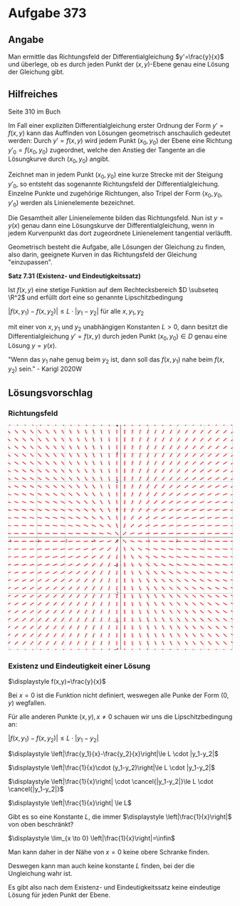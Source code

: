 # Aufgabe 373
## Angabe

Man ermittle das Richtungsfeld der Differentialgleichung $y'=\frac{y}{x}$ und überlege, ob es durch jeden Punkt der $(x,y)$-Ebene genau eine Lösung der Gleichung gibt.

## Hilfreiches

Seite 310 im Buch

Im Fall einer expliziten Differentialgleichung erster Ordnung der Form $y'=f(x,y)$ kann das Auffinden von Lösungen geometrisch anschaulich gedeutet werden: Durch $y'=f(x,y)$ wird jedem Punkt $(x_0,y_0)$ der Ebene eine Richtung $y'_0=f(x_0,y_0)$ zugeordnet, welche den Anstieg der Tangente an die Lösungkurve durch $(x_0,y_0)$ angibt. 

Zeichnet man in jedem Punkt $(x_0,y_0)$ eine kurze Strecke mit der Steigung $y'_0$, so entsteht das sogenannte Richtungsfeld der Differentialgleichung. Einzelne Punkte und zugehörige Richtungen, also Tripel der Form $(x_0,y_0,y'_0)$ werden als Linienelemente bezeichnet. 

Die Gesamtheit aller Linienelemente bilden das Richtungsfeld. Nun ist $y=y(x)$ genau dann eine Lösungskurve der Differentialgleichung, wenn in jedem Kurvenpunkt das dort zugeordnete Linienelement tangential verläufft. 

Geometrisch besteht die Aufgabe, alle Lösungen der Gleichung zu finden, also darin, geeignete Kurven in das Richtungsfeld der Gleichung "einzupassen".

**Satz 7.31 (Existenz- und Eindeutigkeitssatz)**

Ist $f(x,y)$ eine stetige Funktion auf dem Rechtecksbereich $D \subseteq \R^2$ und erfüllt dort eine so genannte Lipschitzbedingung

$|f(x,y_1)-f(x,y_2)|\le L \cdot |y_1-y_2|$ für alle $x,y_1,y_2$

mit einer von $x,y_1$ und $y_2$ unabhängigen Konstanten $L>0$, dann besitzt die Differentialgleichung $y'=f(x,y)$ durch jeden Punkt $(x_0,y_0) \in D$ genau eine Lösung $y=y(x)$.

"Wenn das $y_1$ nahe genug beim $y_2$ ist, dann soll das $f(x,y_1)$ nahe beim $f(x,y_2)$ sein." - Karigl 2020W

## Lösungsvorschlag

### Richtungsfeld

![194e7563fe885e0d82e05571933b5a41.png](./media/194e7563fe885e0d82e05571933b5a41.png)

### Existenz und Eindeutigkeit einer Lösung

$\displaystyle f(x,y)=\frac{y}{x}$

Bei $x=0$ ist die Funktion nicht definiert, weswegen alle Punke der Form $(0,y)$ wegfallen.

Für alle anderen Punkte $(x,y),x \neq 0$ schauen wir uns die Lipschitzbedingung an:

$|f(x,y_1)-f(x,y_2)|\le L \cdot |y_1-y_2|$

$\displaystyle \left|\frac{y_1}{x}-\frac{y_2}{x}\right|\le L \cdot |y_1-y_2|$

$\displaystyle \left|\frac{1}{x}\cdot (y_1-y_2)\right|\le L \cdot |y_1-y_2|$

$\displaystyle \left|\frac{1}{x}\right| \cdot \cancel{|y_1-y_2|}\le L \cdot \cancel{|y_1-y_2|}$

$\displaystyle \left|\frac{1}{x}\right| \le L$

Gibt es so eine Konstante $L$, die immer $\displaystyle \left|\frac{1}{x}\right|$ von oben beschränkt?

$\displaystyle \lim_{x \to 0} \left|\frac{1}{x}\right|=\infin$

Man kann daher in der Nähe von $x=0$ keine obere Schranke finden. 

Deswegen kann man auch keine konstante $L$ finden, bei der die Ungleichung wahr ist.

Es gibt also nach dem Existenz- und Eindeutigkeitssatz keine eindeutige Lösung für jeden Punkt der Ebene.



